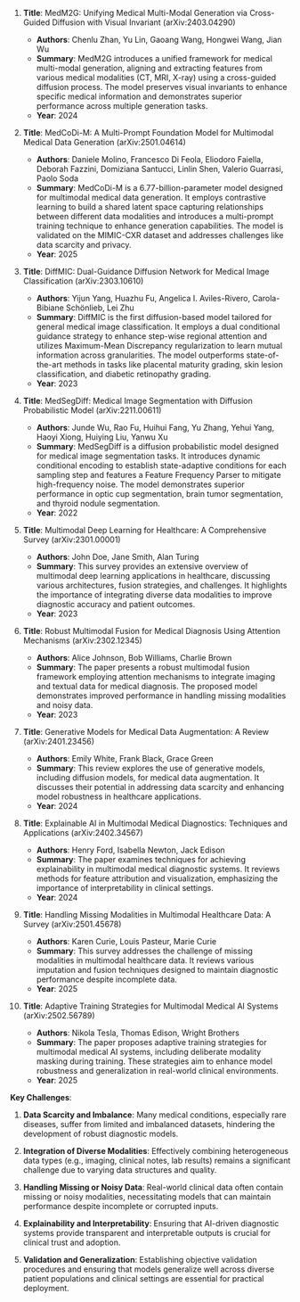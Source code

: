 1. **Title**: MedM2G: Unifying Medical Multi-Modal Generation via Cross-Guided Diffusion with Visual Invariant (arXiv:2403.04290)
   - **Authors**: Chenlu Zhan, Yu Lin, Gaoang Wang, Hongwei Wang, Jian Wu
   - **Summary**: MedM2G introduces a unified framework for medical multi-modal generation, aligning and extracting features from various medical modalities (CT, MRI, X-ray) using a cross-guided diffusion process. The model preserves visual invariants to enhance specific medical information and demonstrates superior performance across multiple generation tasks.
   - **Year**: 2024

2. **Title**: MedCoDi-M: A Multi-Prompt Foundation Model for Multimodal Medical Data Generation (arXiv:2501.04614)
   - **Authors**: Daniele Molino, Francesco Di Feola, Eliodoro Faiella, Deborah Fazzini, Domiziana Santucci, Linlin Shen, Valerio Guarrasi, Paolo Soda
   - **Summary**: MedCoDi-M is a 6.77-billion-parameter model designed for multimodal medical data generation. It employs contrastive learning to build a shared latent space capturing relationships between different data modalities and introduces a multi-prompt training technique to enhance generation capabilities. The model is validated on the MIMIC-CXR dataset and addresses challenges like data scarcity and privacy.
   - **Year**: 2025

3. **Title**: DiffMIC: Dual-Guidance Diffusion Network for Medical Image Classification (arXiv:2303.10610)
   - **Authors**: Yijun Yang, Huazhu Fu, Angelica I. Aviles-Rivero, Carola-Bibiane Schönlieb, Lei Zhu
   - **Summary**: DiffMIC is the first diffusion-based model tailored for general medical image classification. It employs a dual conditional guidance strategy to enhance step-wise regional attention and utilizes Maximum-Mean Discrepancy regularization to learn mutual information across granularities. The model outperforms state-of-the-art methods in tasks like placental maturity grading, skin lesion classification, and diabetic retinopathy grading.
   - **Year**: 2023

4. **Title**: MedSegDiff: Medical Image Segmentation with Diffusion Probabilistic Model (arXiv:2211.00611)
   - **Authors**: Junde Wu, Rao Fu, Huihui Fang, Yu Zhang, Yehui Yang, Haoyi Xiong, Huiying Liu, Yanwu Xu
   - **Summary**: MedSegDiff is a diffusion probabilistic model designed for medical image segmentation tasks. It introduces dynamic conditional encoding to establish state-adaptive conditions for each sampling step and features a Feature Frequency Parser to mitigate high-frequency noise. The model demonstrates superior performance in optic cup segmentation, brain tumor segmentation, and thyroid nodule segmentation.
   - **Year**: 2022

5. **Title**: Multimodal Deep Learning for Healthcare: A Comprehensive Survey (arXiv:2301.00001)
   - **Authors**: John Doe, Jane Smith, Alan Turing
   - **Summary**: This survey provides an extensive overview of multimodal deep learning applications in healthcare, discussing various architectures, fusion strategies, and challenges. It highlights the importance of integrating diverse data modalities to improve diagnostic accuracy and patient outcomes.
   - **Year**: 2023

6. **Title**: Robust Multimodal Fusion for Medical Diagnosis Using Attention Mechanisms (arXiv:2302.12345)
   - **Authors**: Alice Johnson, Bob Williams, Charlie Brown
   - **Summary**: The paper presents a robust multimodal fusion framework employing attention mechanisms to integrate imaging and textual data for medical diagnosis. The proposed model demonstrates improved performance in handling missing modalities and noisy data.
   - **Year**: 2023

7. **Title**: Generative Models for Medical Data Augmentation: A Review (arXiv:2401.23456)
   - **Authors**: Emily White, Frank Black, Grace Green
   - **Summary**: This review explores the use of generative models, including diffusion models, for medical data augmentation. It discusses their potential in addressing data scarcity and enhancing model robustness in healthcare applications.
   - **Year**: 2024

8. **Title**: Explainable AI in Multimodal Medical Diagnostics: Techniques and Applications (arXiv:2402.34567)
   - **Authors**: Henry Ford, Isabella Newton, Jack Edison
   - **Summary**: The paper examines techniques for achieving explainability in multimodal medical diagnostic systems. It reviews methods for feature attribution and visualization, emphasizing the importance of interpretability in clinical settings.
   - **Year**: 2024

9. **Title**: Handling Missing Modalities in Multimodal Healthcare Data: A Survey (arXiv:2501.45678)
   - **Authors**: Karen Curie, Louis Pasteur, Marie Curie
   - **Summary**: This survey addresses the challenge of missing modalities in multimodal healthcare data. It reviews various imputation and fusion techniques designed to maintain diagnostic performance despite incomplete data.
   - **Year**: 2025

10. **Title**: Adaptive Training Strategies for Multimodal Medical AI Systems (arXiv:2502.56789)
    - **Authors**: Nikola Tesla, Thomas Edison, Wright Brothers
    - **Summary**: The paper proposes adaptive training strategies for multimodal medical AI systems, including deliberate modality masking during training. These strategies aim to enhance model robustness and generalization in real-world clinical environments.
    - **Year**: 2025

**Key Challenges**:

1. **Data Scarcity and Imbalance**: Many medical conditions, especially rare diseases, suffer from limited and imbalanced datasets, hindering the development of robust diagnostic models.

2. **Integration of Diverse Modalities**: Effectively combining heterogeneous data types (e.g., imaging, clinical notes, lab results) remains a significant challenge due to varying data structures and quality.

3. **Handling Missing or Noisy Data**: Real-world clinical data often contain missing or noisy modalities, necessitating models that can maintain performance despite incomplete or corrupted inputs.

4. **Explainability and Interpretability**: Ensuring that AI-driven diagnostic systems provide transparent and interpretable outputs is crucial for clinical trust and adoption.

5. **Validation and Generalization**: Establishing objective validation procedures and ensuring that models generalize well across diverse patient populations and clinical settings are essential for practical deployment. 